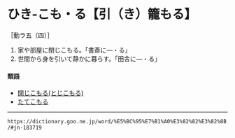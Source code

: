 # ひき‐こも・る【引（き）籠もる】

［動ラ五（四）］
1. 家や部屋に閉じこもる。「書斎に―・る」
2. 世間から身を引いて静かに暮らす。「田舎に―・る」
    

#### 類語

-   [閉じこもる(とじこもる)](https://dictionary.goo.ne.jp/word/%E9%96%89%E7%B1%A0%E3%82%82%E3%82%8B/#jn-158819)
-   [たてこもる](https://dictionary.goo.ne.jp/word/%E7%AB%8B%E7%B1%A0%E3%82%82%E3%82%8B/#jn-137598)

---
`https://dictionary.goo.ne.jp/word/%E5%BC%95%E7%B1%A0%E3%82%82%E3%82%8B/#jn-183719`